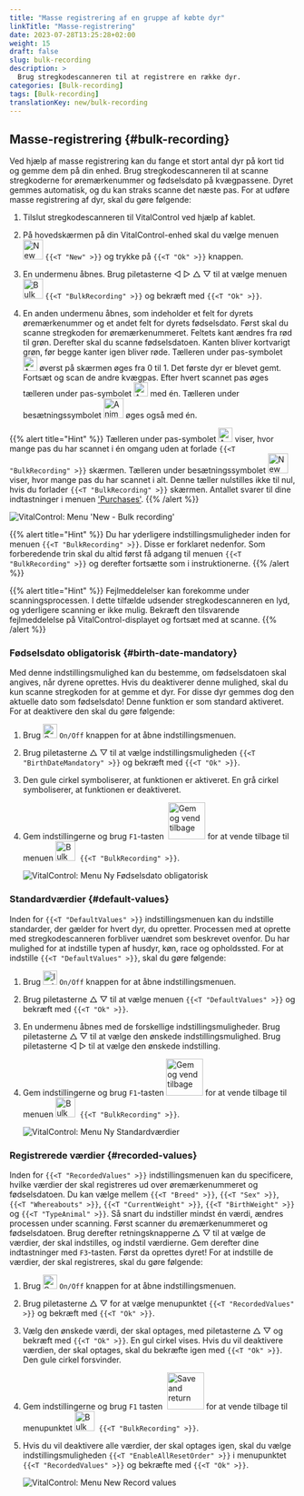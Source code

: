```yaml
---
title: "Masse registrering af en gruppe af købte dyr"
linkTitle: "Masse-registrering"
date: 2023-07-28T13:25:28+02:00
weight: 15
draft: false
slug: bulk-recording
description: >
  Brug stregkodescanneren til at registrere en række dyr.
categories: [Bulk-recording]
tags: [Bulk-recording]
translationKey: new/bulk-recording
---
```

## Masse-registrering {#bulk-recording}

Ved hjælp af masse registrering kan du fange et stort antal dyr på kort tid og gemme dem på din enhed. Brug stregkodescanneren til at scanne stregkoderne for øremærkenummer og fødselsdato på kvægpassene. Dyret gemmes automatisk, og du kan straks scanne det næste pas. For at udføre masse registrering af dyr, skal du gøre følgende:

1. Tilslut stregkodescanneren til VitalControl ved hjælp af kablet.

2. På hovedskærmen på din VitalControl-enhed skal du vælge menuen <img src="/icons/main/new-animal.svg" width="35" align="bottom" alt="New animal" /> `{{<T "New" >}}` og trykke på `{{<T "Ok" >}}` knappen.

3. En undermenu åbnes. Brug piletasterne ◁ ▷ △ ▽ til at vælge menuen <img src="/icons/main/barcode-scan.svg" width="35" align="bottom" alt="Bulk recording" /> `{{<T "BulkRecording" >}}` og bekræft med `{{<T "Ok" >}}`.

4. En anden undermenu åbnes, som indeholder et felt for dyrets øremærkenummer og et andet felt for dyrets fødselsdato. Først skal du scanne stregkoden for øremærkenummeret. Feltets kant ændres fra rød til grøn. Derefter skal du scanne fødselsdatoen. Kanten bliver kortvarigt grøn, før begge kanter igen bliver røde. Tælleren under pas-symbolet <img src="/icons/header/animal-passports.svg" width="25" align="bottom" alt="Animal passports" title="Animal passports" /> øverst på skærmen øges fra 0 til 1. Det første dyr er blevet gemt. Fortsæt og scan de andre kvægpas. Efter hvert scannet pas øges tælleren under pas-symbolet <img src="/icons/header/animal-passports.svg" width="25" align="bottom" alt="Animal passports" title="Animal passports" /> med én. Tælleren under besætningssymbolet <img src="/icons/header/group.svg" width="35" align="bottom" alt="Animal group"  title="Animal group" /> øges også med én.

{{% alert title="Hint" %}}
Tælleren under pas-symbolet <img src="/icons/header/animal-passports.svg" width="25" align="bottom" alt="Animal passports" title="Animal passports" /> viser, hvor mange pas du har scannet i én omgang uden at forlade `{{<T "BulkRecording" >}}` skærmen. Tælleren under besætningssymbolet <img src="/icons/header/group.svg" width="35" align="bottom" alt="New animal" /> viser, hvor mange pas du har scannet i alt. Denne tæller nulstilles ikke til nul, hvis du forlader `{{<T "BulkRecording" >}}` skærmen. Antallet svarer til dine indtastninger i menuen ['Purchases'](../new-on-farm/purchased-animals/).
{{% /alert %}}

   ![VitalControl: Menu 'New - Bulk recording'](../images/bulk-recording.png "Bulk recording")

{{% alert title="Hint" %}}
Du har yderligere indstillingsmuligheder inden for menuen `{{<T "BulkRecording" >}}`. Disse er forklaret nedenfor. Som forberedende trin skal du altid først få adgang til menuen `{{<T "BulkRecording" >}}` og derefter fortsætte som i instruktionerne.
{{% /alert %}}

{{% alert title="Hint" %}}
Fejlmeddelelser kan forekomme under scanningsprocessen. I dette tilfælde udsender stregkodescanneren en lyd, og yderligere scanning er ikke mulig. Bekræft den tilsvarende fejlmeddelelse på VitalControl-displayet og fortsæt med at scanne.
{{% /alert %}}

### Fødselsdato obligatorisk {#birth-date-mandatory}

Med denne indstillingsmulighed kan du bestemme, om fødselsdatoen skal angives, når dyrene oprettes. Hvis du deaktiverer denne mulighed, skal du kun scanne stregkoden for at gemme et dyr. For disse dyr gemmes dog den aktuelle dato som fødselsdato! Denne funktion er som standard aktiveret. For at deaktivere den skal du gøre følgende:

1. Brug <img src="/icons/gear.svg" width="25" align="bottom" alt="Settings menu" /> `On/Off` knappen for at åbne indstillingsmenuen.

2. Brug piletasterne △ ▽ til at vælge indstillingsmuligheden `{{<T "BirthDateMandatory" >}}` og bekræft med `{{<T "Ok" >}}`.

3. Den gule cirkel symboliserer, at funktionen er aktiveret. En grå cirkel symboliserer, at funktionen er deaktiveret.


4. Gem indstillingerne og brug `F1`-tasten &nbsp;<img src="/icons/footer/save_exit.svg" width="65" align="bottom" alt="Gem og vend tilbage" /> for at vende tilbage til menuen <img src="/icons/main/barcode-scan.svg" width="35" align="bottom" alt="Bulk optagelse" />&nbsp; `{{<T "BulkRecording" >}}`.

   ![VitalControl: Menu Ny Fødselsdato obligatorisk](../images/birthdate.png "Fødselsdato obligatorisk")

### Standardværdier {#default-values}

Inden for `{{<T "DefaultValues" >}}` indstillingsmenuen kan du indstille standarder, der gælder for hvert dyr, du opretter. Processen med at oprette med stregkodescanneren forbliver uændret som beskrevet ovenfor. Du har mulighed for at indstille typen af husdyr, køn, race og opholdssted. For at indstille `{{<T "DefaultValues" >}}`, skal du gøre følgende:

1. Brug <img src="/icons/gear.svg" width="25" align="bottom" alt="Indstillingsmenu" /> `On/Off` knappen for at åbne indstillingsmenuen.

2. Brug piletasterne △ ▽ til at vælge menuen `{{<T "DefaultValues" >}}` og bekræft med `{{<T "Ok" >}}`.

3. En undermenu åbnes med de forskellige indstillingsmuligheder. Brug piletasterne △ ▽ til at vælge den ønskede indstillingsmulighed. Brug piletasterne ◁ ▷ til at vælge den ønskede indstilling.

4. Gem indstillingerne og brug `F1`-tasten&nbsp;<img src="/icons/footer/save_exit.svg" width="65" align="bottom" alt="Gem og vend tilbage" /> for at vende tilbage til menuen <img src="/icons/main/barcode-scan.svg" width="35" align="bottom" alt="Bulk optagelse" />&nbsp; `{{<T "BulkRecording" >}}`.

   ![VitalControl: Menu Ny Standardværdier](../images/defaultvalues.png "Standardværdier")

### Registrerede værdier {#recorded-values}

Inden for `{{<T "RecordedValues" >}}` indstillingsmenuen kan du specificere, hvilke værdier der skal registreres ud over øremærkenummeret og fødselsdatoen. Du kan vælge mellem `{{<T "Breed" >}}`, `{{<T "Sex" >}}`, `{{<T "Whereabouts" >}}`, `{{<T "CurrentWeight" >}}`, `{{<T "BirthWeight" >}}` og `{{<T "TypeAnimal" >}}`. Så snart du indstiller mindst én værdi, ændres processen under scanning. Først scanner du øremærkenummeret og fødselsdatoen. Brug derefter retningsknapperne △ ▽ til at vælge de værdier, der skal indstilles, og indstil værdierne. Gem derefter dine indtastninger med `F3`-tasten. Først da oprettes dyret! For at indstille de værdier, der skal registreres, skal du gøre følgende:

1. Brug <img src="/icons/gear.svg" width="25" align="bottom" alt="Settings menu" /> `On/Off` knappen for at åbne indstillingsmenuen.

2. Brug piletasterne △ ▽ for at vælge menupunktet `{{<T "RecordedValues" >}}` og bekræft med `{{<T "Ok" >}}`.

3. Vælg den ønskede værdi, der skal optages, med piletasterne △ ▽ og bekræft med `{{<T "Ok" >}}`. En gul cirkel vises. Hvis du vil deaktivere værdien, der skal optages, skal du bekræfte igen med `{{<T "Ok" >}}`. Den gule cirkel forsvinder.

4. Gem indstillingerne og brug `F1` tasten &nbsp;<img src="/icons/footer/save_exit.svg" width="65" align="bottom" alt="Save and return" /> for at vende tilbage til menupunktet <img src="/icons/main/barcode-scan.svg" width="35" align="bottom" alt="Bulk recording" />&nbsp; `{{<T "BulkRecording" >}}`.

5. Hvis du vil deaktivere alle værdier, der skal optages igen, skal du vælge indstillingsmuligheden `{{<T "EnableAllResetOrder" >}}` i menupunktet `{{<T "RecordedValues" >}}` og bekræfte med `{{<T "Ok" >}}`.

   ![VitalControl: Menu New Record values](../images/recordvalues.png "Record values")
